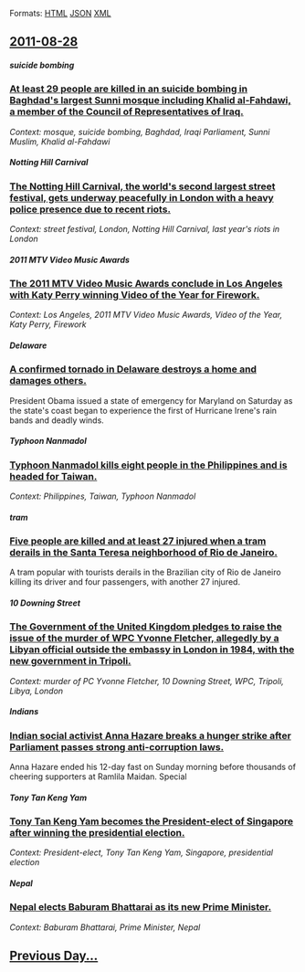 
Formats: [HTML](2011/08/28/index.html)  [JSON](2011/08/28/index.json)  [XML](2011/08/28/index.xml)  

## [2011-08-28](/news/2011/08/28/index.md)

##### suicide bombing
### [At least 29 people are killed in an suicide bombing in Baghdad's largest Sunni mosque including Khalid al-Fahdawi, a member of the Council of Representatives of Iraq. ](/news/2011/08/28/at-least-29-people-are-killed-in-an-suicide-bombing-in-baghdad-s-largest-sunni-mosque-including-khalid-al-fahdawi-a-member-of-the-council-o.md)
_Context: mosque, suicide bombing, Baghdad, Iraqi Parliament, Sunni Muslim, Khalid al-Fahdawi_

##### Notting Hill Carnival
### [The Notting Hill Carnival, the world's second largest street festival, gets underway peacefully in London with a heavy police presence due to recent riots. ](/news/2011/08/28/the-notting-hill-carnival-the-world-s-second-largest-street-festival-gets-underway-peacefully-in-london-with-a-heavy-police-presence-due-t.md)
_Context: street festival, London, Notting Hill Carnival, last year's riots in London_

##### 2011 MTV Video Music Awards
### [The 2011 MTV Video Music Awards conclude in Los Angeles with Katy Perry winning Video of the Year for Firework. ](/news/2011/08/28/the-2011-mtv-video-music-awards-conclude-in-los-angeles-with-katy-perry-winning-video-of-the-year-for-firework.md)
_Context: Los Angeles, 2011 MTV Video Music Awards, Video of the Year, Katy Perry, Firework_

##### Delaware
### [A confirmed tornado in Delaware destroys a home and damages others. ](/news/2011/08/28/a-confirmed-tornado-in-delaware-destroys-a-home-and-damages-others.md)
President Obama issued a state of emergency for Maryland on Saturday as the state&#039;s coast began to experience the first of Hurricane Irene&#039;s rain bands and deadly winds.

##### Typhoon Nanmadol
### [Typhoon Nanmadol kills eight people in the Philippines and is headed for Taiwan. ](/news/2011/08/28/typhoon-nanmadol-kills-eight-people-in-the-philippines-and-is-headed-for-taiwan.md)
_Context: Philippines, Taiwan, Typhoon Nanmadol_

##### tram
### [Five people are killed and at least 27 injured when a tram derails in the Santa Teresa neighborhood of Rio de Janeiro. ](/news/2011/08/28/five-people-are-killed-and-at-least-27-injured-when-a-tram-derails-in-the-santa-teresa-neighborhood-of-rio-de-janeiro.md)
A tram popular with tourists derails in the Brazilian city of Rio de Janeiro killing its driver and four passengers, with another 27 injured.

##### 10 Downing Street
### [The Government of the United Kingdom pledges to raise the issue of the murder of WPC Yvonne Fletcher, allegedly by a Libyan official outside the embassy in London in 1984, with the new government in Tripoli. ](/news/2011/08/28/the-government-of-the-united-kingdom-pledges-to-raise-the-issue-of-the-murder-of-wpc-yvonne-fletcher-allegedly-by-a-libyan-official-outside.md)
_Context: murder of PC Yvonne Fletcher, 10 Downing Street, WPC, Tripoli, Libya, London_

##### Indians
### [Indian social activist Anna Hazare breaks a hunger strike after Parliament passes strong anti-corruption laws. ](/news/2011/08/28/indian-social-activist-anna-hazare-breaks-a-hunger-strike-after-parliament-passes-strong-anti-corruption-laws.md)
Anna Hazare ended his 12-day fast on Sunday morning before thousands of cheering supporters at Ramlila Maidan. Special

##### Tony Tan Keng Yam
### [Tony Tan Keng Yam becomes the President-elect of Singapore after winning the presidential election. ](/news/2011/08/28/tony-tan-keng-yam-becomes-the-president-elect-of-singapore-after-winning-the-presidential-election.md)
_Context: President-elect, Tony Tan Keng Yam, Singapore, presidential election_

##### Nepal
### [Nepal elects Baburam Bhattarai as its new Prime Minister. ](/news/2011/08/28/nepal-elects-baburam-bhattarai-as-its-new-prime-minister.md)
_Context: Baburam Bhattarai, Prime Minister, Nepal_

## [Previous Day...](/news/2011/08/27/index.md)

